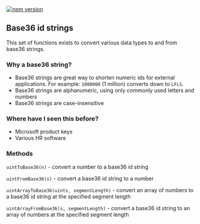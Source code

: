 [![npm version](https://badge.fury.io/js/base36id.svg)](https://badge.fury.io/js/base36id)

## Base36 id strings
This set of functions exists to convert various data types to and from base36 strings.

### Why a base36 string?
 - Base36 strings are great way to shorten numeric ids for external applications. For example:
`1000000` (1 million) converts down to `LFLS`.
 - Base36 strings are alphanumeric, using only commonly used letters and numbers
 - Base36 strings are case-insensitive

### Where have I seen this before?
 - Microsoft product keys
 - Various HR software

### Methods

`uintToBase36(n)` - convert a number to a base36 id string

`uintFromBase36(s)` - convert a base36 id string to a number

`uintArrayToBase36(uints, segmentLength)` - convert an array of numbers to a base36 id string at the specified segment length

`uintArrayFromBase36(s, segmentLength)` - convert a base36 id string to an array of numbers at the specified segment length

